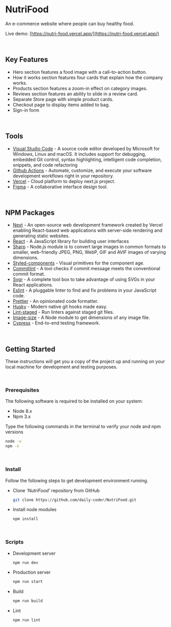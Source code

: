 # NutriFood

An e-commerce website where people can buy healthy food.

Live demo: [https://nutri-food.vercel.app/](https://nutri-food.vercel.app/)

<br/>

## Key Features

- Hero section features a food image with a call-to-action button.
- How it works section features four cards that explain how the company works.
- Products section features a zoom-in effect on category images.
- Reviews section features an ability to slide in a review card.
- Separate Store page with simple product cards.
- Checkout page to display items added to bag.
- Sign-in form

<br />

## Tools

- [Visual Studio Code](https://code.visualstudio.com/) - A source code editor developed by Microsoft for Windows, Linux and macOS. It includes support for debugging, embedded Git control, syntax highlighting, intelligent code completion, snippets, and code refactoring
- [Github Actions](https://docs.github.com/en/actions) - Automate, customize, and execute your software development workflows right in your repository.
- [Vercel](https://vercel.com/) - Cloud platform to deploy next.js project.
- [Figma](https://www.figma.com/) - A collaborative interface design tool.

<br />

## NPM Packages

- [Next](https://nextjs.org/) - An open-source web development framework created by Vercel enabling React-based web applications with server-side rendering and generating static websites.
- [React](https://reactjs.org/) - A JavaScript library for building user interfaces
- [Sharp](https://sharp.pixelplumbing.com/) - Node.js module is to convert large images in common formats to smaller, web-friendly JPEG, PNG, WebP, GIF and AVIF images of varying dimensions.
- [Styled-components](https://styled-components.com/) - Visual primitives for the component age.
- [Commitlint](https://commitlint.js.org/) - A tool checks if commit message meets the conventional commit format.
- [Svgr](https://react-svgr.com/) - A complete tool box to take advantage of using SVGs in your React applications.
- [Eslint](https://eslint.org/) - A pluggable linter to find and fix problems in your JavaScript code.
- [Prettier](https://prettier.io/) - An opinionated code formatter.
- [Husky](https://typicode.github.io/husky) - Modern native git hooks made easy.
- [Lint-staged](https://github.com/okonet/lint-staged) - Run linters against staged git files.
- [Image-size](https://github.com/image-size/image-size) - A Node module to get dimensions of any image file.
- [Cypress](https://www.cypress.io/) - End-to-end testing framework.

<br />

## Getting Started

These instructions will get you a copy of the project up and running on your local machine for development and testing purposes.

<br />

### Prerequisites

The following software is required to be installed on your system:

- Node 8.x
- Npm 3.x

Type the following commands in the terminal to verify your node and npm versions

```bash
node -v
npm -v
```

<br />

### Install

Follow the following steps to get development environment running.

- Clone _'NutriFood'_ repository from GitHub

  ```bash
  git clone https://github.com/daily-coder/NutriFood.git
  ```

- Install node modules

  ```bash
  npm install
  ```

<br />

### Scripts

- Development server

  ```bash
  npm run dev
  ```

- Production server

  ```bash
  npm run start
  ```

- Build

  ```bash
  npm run build
  ```

- Lint

  ```bash
  npm run lint
  ```
